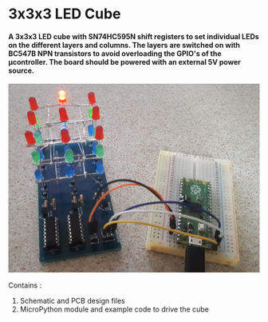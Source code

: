 # 3x3x3 LED Cube

#### A 3x3x3 LED cube with SN74HC595N shift registers to set individual LEDs on the different layers and columns. The layers are switched on with BC547B NPN transistors to avoid overloading the GPIO's of the µcontroller. The board should be powered with an external 5V power source.

![3x3x3 LED cube](pcb/3x3x3_led_cube.jpg)

Contains :
1. Schematic and PCB design files
2. MicroPython module and example code to drive the cube